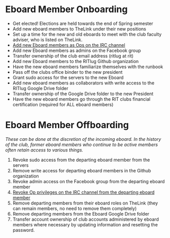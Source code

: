 # Eboard Member Onboarding

* Get elected! Elections are held towards the end of Spring semester
* Add new eboard members to TheLink under their new positions
* Set up a time for the new and old eboards to meet with the club faculty
adviser, who is listed on TheLink.
* [Add new Eboard members as Ops on the IRC channel](irc-channel.md#adding-a-new-op)
* Add new Eboard members as admins on the Facebook group
* Transfer ownership of the club email address (ritlug at rit)
* Add new Eboard members to the RITlug Github organization
* Have the new eboard members familiarize themselves with the runbook
* Pass off the clubs office binder to the new president
* Grant sudo access for the servers to the new Eboard
* Add new eboard members as collaborators with write access to the RITlug
Google Drive folder
* Transfer ownership of the Google Drive folder to the new President
* Have the new eboard members go through the RIT clubs financial certification
(required for ALL eboard members)

# Eboard Member Offboarding
_These can be done at the discretion of the incoming eboard. In the history of
the club, former eboard members who continue to be active members often retain
access to various things._

1. Revoke sudo access from the departing eboard member from the servers
2. Remove write access for departing eboard members in the Github organization
3. Revoke admin access on the Facebook group from the departing eboard member
4. [Revoke Op privileges on the IRC channel from the departing eboard member](irc-channel.md#managing-access)
5. Remove departing members from their eboard roles on TheLink (they can
remain members, no need to remove them completely)
6. Remove departing members from the Eboard Google Drive folder
7. Transfer account ownership of club accounts administered by eboard members
where necessary by updating information and resetting the password.
